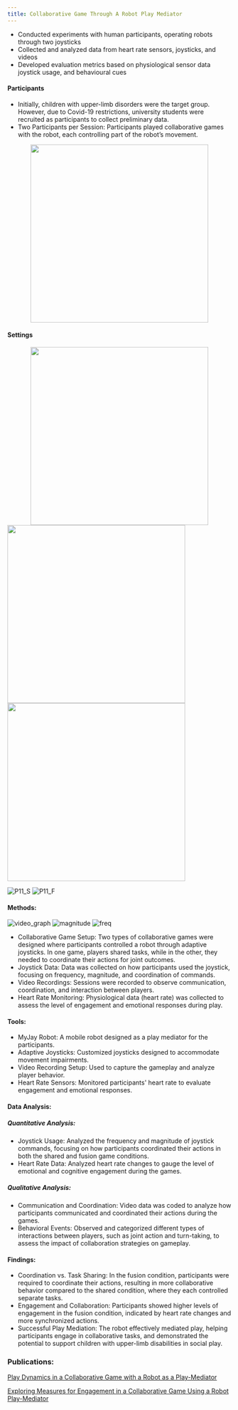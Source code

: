 ```yaml
---
title: Collaborative Game Through A Robot Play Mediator
---
```



- Conducted experiments with human participants, operating robots through two joysticks
- Collected and analyzed data from heart rate sensors, joysticks, and videos
- Developed evaluation metrics based on physiological sensor data joystick usage, and behavioural cues

<h4>Participants</h4>

- Initially, children with upper-limb disorders were the target group. However, due to Covid-19 restrictions, university students were recruited as participants to collect preliminary data.
- Two Participants per Session: Participants played collaborative games with the robot, each controlling part of the robot’s movement.

 <center>
 <div class = "column">
    <img src="https://github.com/user-attachments/assets/96c6c0d9-e27e-4595-8a63-d87269369a54" width = "400" position = "relative" align ="center">
 </div>
 </center>

<h4>Settings</h4>
  <center>
 <div class = "column">
    <img src="https://github.com/user-attachments/assets/25faedae-5f69-44a8-a7ef-1f68107e2070" width = "400" position = "relative" align ="center">
 </div>
 </center>

 
 <img src="https://github.com/user-attachments/assets/bdf459ed-7149-4581-8427-e8158019990c" width = "400" position = "relative" align ="center">
 <img src="https://github.com/user-attachments/assets/ce3ddf9b-29d6-47f5-b0a1-e7d71f56a23e" width = "400" position = "relative" align ="center">



![P11_S](https://github.com/user-attachments/assets/722b4add-c158-4be9-bb61-f0e8869e8884)
![P11_F](https://github.com/user-attachments/assets/363aeeda-3fcf-4eb8-86f7-e8848279bb60)




<h4> Methods: </h4>

![video_graph](https://github.com/user-attachments/assets/efe947d5-8158-420b-a5c2-0175711f36b4)
![magnitude](https://github.com/user-attachments/assets/201bcbe6-b5ff-40c9-bdb5-01e1bfde99fc)
![freq](https://github.com/user-attachments/assets/ad8918fe-50ff-4462-9cbd-f347f8f9163c)


- Collaborative Game Setup: Two types of collaborative games were designed where participants controlled a robot through adaptive joysticks. In one game, players shared tasks, while in the other, they needed to coordinate their actions for joint outcomes.
- Joystick Data: Data was collected on how participants used the joystick, focusing on frequency, magnitude, and coordination of commands.
- Video Recordings: Sessions were recorded to observe communication, coordination, and interaction between players.
- Heart Rate Monitoring: Physiological data (heart rate) was collected to assess the level of engagement and emotional responses during play.


<h4> Tools: </h4>

- MyJay Robot: A mobile robot designed as a play mediator for the participants.
- Adaptive Joysticks: Customized joysticks designed to accommodate movement impairments.
- Video Recording Setup: Used to capture the gameplay and analyze player behavior.
- Heart Rate Sensors: Monitored participants' heart rate to evaluate engagement and emotional responses.

<h4> Data Analysis: </h4>

 <h5> Quantitative Analysis: </h5>
 
- Joystick Usage: Analyzed the frequency and magnitude of joystick commands, focusing on how participants coordinated their actions in both the shared and fusion game conditions.
- Heart Rate Data: Analyzed heart rate changes to gauge the level of emotional and cognitive engagement during the games.
<h5> Qualitative Analysis: </h5>

- Communication and Coordination: Video data was coded to analyze how participants communicated and coordinated their actions during the games.
- Behavioral Events: Observed and categorized different types of interactions between players, such as joint action and turn-taking, to assess the impact of collaboration strategies on gameplay.






<h4> Findings: </h4>

- Coordination vs. Task Sharing: In the fusion condition, participants were required to coordinate their actions, resulting in more collaborative behavior compared to the shared condition, where they each controlled separate tasks.
- Engagement and Collaboration: Participants showed higher levels of engagement in the fusion condition, indicated by heart rate changes and more synchronized actions.
- Successful Play Mediation: The robot effectively mediated play, helping participants engage in collaborative tasks, and demonstrated the potential to support children with upper-limb disabilities in social play.


### Publications: 
[Play Dynamics in a Collaborative Game with a Robot as a Play-Mediator](https://link.springer.com/chapter/10.1007/978-3-031-24670-8_37)


[Exploring Measures for Engagement in a Collaborative Game Using a Robot Play-Mediator](https://ieeexplore.ieee.org/document/10309369)
